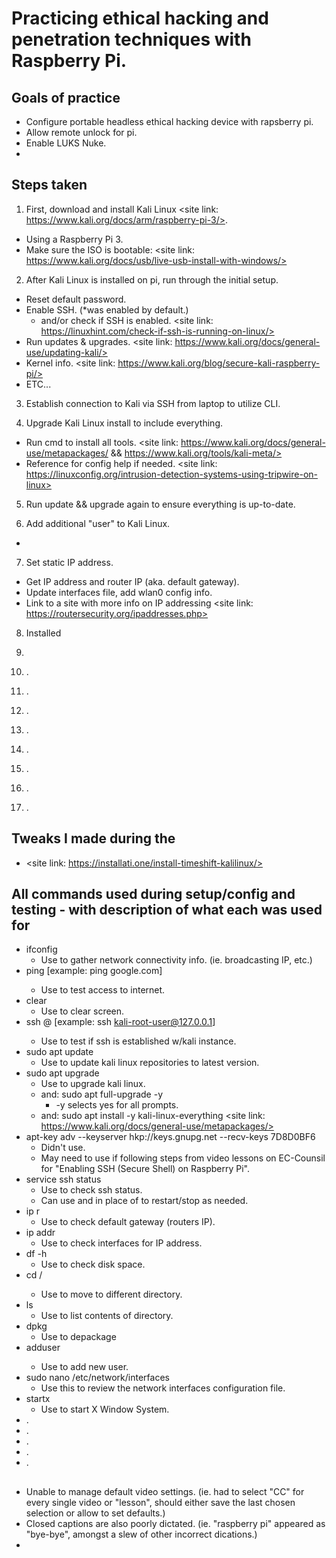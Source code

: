 # Practicing ethical hacking and penetration techniques with Raspberry Pi.

## Goals of practice
* Configure portable headless ethical hacking device with rapsberry pi.
* Allow remote unlock for pi.
* Enable LUKS Nuke.
* 

## Steps taken
1. First, download and install Kali Linux <site link: https://www.kali.org/docs/arm/raspberry-pi-3/>.
* Using a Raspberry Pi 3.
* Make sure the ISO is bootable: <site link: https://www.kali.org/docs/usb/live-usb-install-with-windows/>

2. After Kali Linux is installed on pi, run through the initial setup.
* Reset default password.
* Enable SSH. (*was enabled by default.)
  * and/or check if SSH is enabled. <site link: https://linuxhint.com/check-if-ssh-is-running-on-linux/>
* Run updates & upgrades. <site link: https://www.kali.org/docs/general-use/updating-kali/>
* Kernel info. <site link: https://www.kali.org/blog/secure-kali-raspberry-pi/>
* ETC...
  
3. Establish connection to Kali via SSH from laptop to utilize CLI.

4. Upgrade Kali Linux install to include everything.
* Run cmd to install all tools. <site link: https://www.kali.org/docs/general-use/metapackages/ && https://www.kali.org/tools/kali-meta/>
* Reference for config help if needed. <site link: https://linuxconfig.org/intrusion-detection-systems-using-tripwire-on-linux>

5. Run update && upgrade again to ensure everything is up-to-date.

6. Add additional "user" to Kali Linux.
* <site link: >

7. Set static IP address.
* Get IP address and router IP (aka. default gateway).
* Update interfaces file, add wlan0 config info.
* Link to a site with more info on IP addressing <site link: https://routersecurity.org/ipaddresses.php>
  
8. Installed
9. 

10. .
11. .
12. .
13. .
14. .
15. .
16. .
17. .

## Tweaks I made during the 
* <site link: https://installati.one/install-timeshift-kalilinux/>

## All commands used during setup/config and testing - with description of what each was used for
* ifconfig
  * Use to gather network connectivity info. (ie. broadcasting IP, etc.)
* ping <website-URL> [example: ping google.com]
  * Use to test access to internet.
* clear
  * Use to clear screen.
* ssh <kali-linux-username>@<kali-linux-IP> [example: ssh kali-root-user@127.0.0.1]
  * Use to test if ssh is established w/kali instance.
* sudo apt update
  * Use to update kali linux repositories to latest version.
* sudo apt upgrade
  * Use to upgrade kali linux.
  * and: sudo apt full-upgrade -y
  	* -y selects yes for all prompts.
  * and: sudo apt install -y kali-linux-everything <site link: https://www.kali.org/docs/general-use/metapackages/>
* apt-key adv --keyserver hkp://keys.gnupg.net --recv-keys 7D8D0BF6
  * Didn't use.
  * May need to use if following steps from video lessons on EC-Counsil for "Enabling SSH (Secure Shell) on Raspberry Pi". 
* service ssh status
  * Use to check ssh status.
  * Can use <restart> and <stop> in place of <status> to restart/stop as needed. 
* ip r
  * Use to check default gateway (routers IP).
* ip addr
	* Use to check interfaces for IP address.
* df -h
  * Use to check disk space. 
* cd /<directory>
  * Use to move to different directory. 
* ls
  * Use to list contents of directory. 
* dpkg
  * Use to depackage  
* adduser <username>
  * Use to add new user.
* sudo nano /etc/network/interfaces
  * Use this to review the network interfaces configuration file.
* startx
	* Use to start X Window System.
* .
* .
* .
* .
* .

##
* Unable to manage default video settings. (ie. had to select "CC" for every single video or "lesson", should either save the last chosen selection or allow to set defaults.)
* Closed captions are also poorly dictated. (ie. "raspberry pi" appeared as "bye-bye", amongst a slew of other incorrect dications.)
* 
